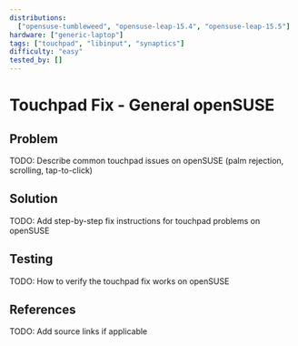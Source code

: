 ```yaml
---
distributions:
  ["opensuse-tumbleweed", "opensuse-leap-15.4", "opensuse-leap-15.5"]
hardware: ["generic-laptop"]
tags: ["touchpad", "libinput", "synaptics"]
difficulty: "easy"
tested_by: []
---
```


# Touchpad Fix - General openSUSE

## Problem

TODO: Describe common touchpad issues on openSUSE (palm rejection, scrolling, tap-to-click)

## Solution

TODO: Add step-by-step fix instructions for touchpad problems on openSUSE

## Testing

TODO: How to verify the touchpad fix works on openSUSE

## References

TODO: Add source links if applicable
